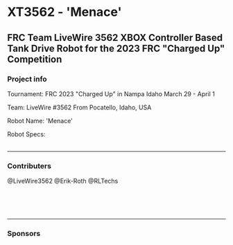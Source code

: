 # XT3562 - 'Menace'

## FRC Team LiveWire 3562 XBOX Controller Based Tank Drive Robot for the 2023 FRC "Charged Up" Competition

### Project info
Tournament: FRC 2023 "Charged Up" in Nampa Idaho March 29 - April 1

Team: LiveWire #3562 From Pocatello, Idaho, USA

Robot Name: 'Menace'

Robot Specs:
<br><br>

---
### Contributers

@LiveWire3562 @Erik-Roth @RLTechs

<br><br><br>

---
### Sponsors
